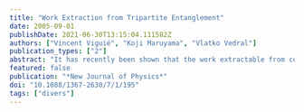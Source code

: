 ```yaml
---
title: "Work Extraction from Tripartite Entanglement"
date: 2005-09-01
publishDate: 2021-06-30T13:15:04.111582Z
authors: ["Vincent Viguié", "Koji Maruyama", "Vlatko Vedral"]
publication_types: ["2"]
abstract: "It has recently been shown that the work extractable from correlated bipartite quantum systems under an appropriate protocol can be used to distinguish entanglement from classical correlation. A natural question is now whether it can be generalized to multipartite systems. In this paper, we devise a protocol to distinguish the GHZ, the W, and separable states in terms of the thermodynamically extractable work under local operations and classical communication, and compare the results with those obtained from Mermin's inequalities."
featured: false
publication: "*New Journal of Physics*"
doi: "10.1088/1367-2630/7/1/195"
tags: ["divers"]
---
```


